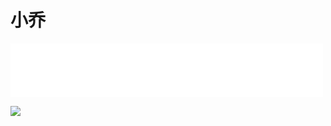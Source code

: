 # 小乔
<iframe frameborder="0" marginwidth="0" marginheight="0" width=500 height=86 src="./mp3/1-6.mp3"></iframe>

![](./img/1-6.webp)


